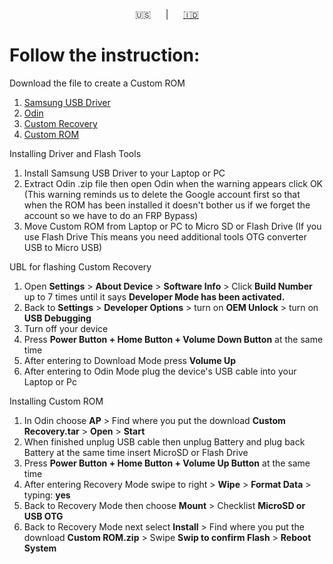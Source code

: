 <p align="center">🇺🇸<b></b>&nbsp;&nbsp;&nbsp;&nbsp;&nbsp;&nbsp;|&nbsp;&nbsp;&nbsp;&nbsp;&nbsp;&nbsp;<a href="https://github.com/cilegordev/Custom-ROM-SGJ2P/blob/main/README.md">🇮🇩</a></p>

# Follow the instruction:
Download the file to create a Custom ROM
1. [Samsung USB Driver](https://samsungusbdriver.com/category/download)
2. [Odin](https://odindownloader.com/category/download)
3. [Custom Recovery](https://github.com/cilegordev/Custom-ROM-SGJ2P/releases/tag/v6.0.1)
4. [Custom ROM](https://github.com/cilegordev/Custom-ROM-SGJ2P/releases/tag/v6.0.1)

Installing Driver and Flash Tools
1. Install Samsung USB Driver to your Laptop or PC
2. Extract Odin .zip file then open Odin when the warning appears click OK (This warning reminds us to delete the Google account first so that when the ROM has been installed it doesn't bother us if we forget the account so we have to do an FRP Bypass)
3. Move Custom ROM from Laptop or PC to Micro SD or Flash Drive (If you use Flash Drive This means you need additional tools OTG converter USB to Micro USB)

UBL for flashing Custom Recovery
1. Open **Settings** > **About Device** > **Software Info** > Click **Build Number** up to 7 times until it says **Developer Mode has been activated.**
2. Back to **Settings** > **Developer Options** > turn on **OEM Unlock** > turn on **USB Debugging**
3. Turn off your device
4. Press **Power Button + Home Button + Volume Down Button** at the same time
5. After entering to Download Mode press **Volume Up**
6. After entering to Odin Mode plug the device's USB cable into your Laptop or Pc

Installing Custom ROM
1. In Odin choose **AP** > Find where you put the download **Custom Recovery.tar** > **Open** > **Start**
2. When finished unplug USB cable then unplug Battery and plug back Battery at the same time insert MicroSD or Flash Drive
3. Press **Power Button + Home Button + Volume Up Button** at the same time
4. After entering Recovery Mode swipe to right > **Wipe** > **Format Data** > typing: **yes**
5. Back to Recovery Mode then choose **Mount** > Checklist **MicroSD or USB OTG**
6. Back to Recovery Mode next select **Install** > Find where you put the download **Custom ROM.zip** > Swipe **Swip to confirm Flash** > **Reboot System**
